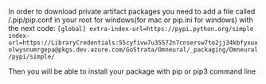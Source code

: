 In order to download private artifact packages you need to add a file called /.pip/pip.conf in your root for windows(for mac or pip.ini for windows) with the next code:
`[global]
extra-index-url=https://pypi.python.org/simple
index-url=https://LibraryCredentials:55cyfivw7u35572n7cnsersw7to2jj34kbfyxuxolwysnumrgepa@pkgs.dev.azure.com/GoStrata/Omneural/_packaging/Omneural/pypi/simple/
`

Then you will be able to install your package with pip or pip3 command line
